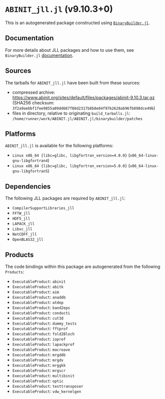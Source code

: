 # `ABINIT_jll.jl` (v9.10.3+0)

This is an autogenerated package constructed using [`BinaryBuilder.jl`](https://github.com/JuliaPackaging/BinaryBuilder.jl).

## Documentation

For more details about JLL packages and how to use them, see `BinaryBuilder.jl` [documentation](https://docs.binarybuilder.org/stable/jll/).

## Sources

The tarballs for `ABINIT_jll.jl` have been built from these sources:

* compressed archive: https://www.abinit.org/sites/default/files/packages/abinit-9.10.3.tar.gz (SHA256 checksum: `3f2a9aebbf1fee9855a09dd687f88d2317b8b8e04f97b2628ab96fb898dce49b`)
* files in directory, relative to originating `build_tarballs.jl`: `/home/runner/work/ABINIT.jl/ABINIT.jl/binarybuilder/patches`

## Platforms

`ABINIT_jll.jl` is available for the following platforms:

* `Linux x86_64 {libc=glibc, libgfortran_version=4.0.0}` (`x86_64-linux-gnu-libgfortran4`)
* `Linux x86_64 {libc=glibc, libgfortran_version=5.0.0}` (`x86_64-linux-gnu-libgfortran5`)

## Dependencies

The following JLL packages are required by `ABINIT_jll.jl`:

* `CompilerSupportLibraries_jll`
* `FFTW_jll`
* `HDF5_jll`
* `LAPACK_jll`
* `Libxc_jll`
* `NetCDFF_jll`
* `OpenBLAS32_jll`

## Products

The code bindings within this package are autogenerated from the following `Products`:

* `ExecutableProduct`: `abinit`
* `ExecutableProduct`: `abitk`
* `ExecutableProduct`: `aim`
* `ExecutableProduct`: `anaddb`
* `ExecutableProduct`: `atdep`
* `ExecutableProduct`: `band2eps`
* `ExecutableProduct`: `conducti`
* `ExecutableProduct`: `cut3d`
* `ExecutableProduct`: `dummy_tests`
* `ExecutableProduct`: `fftprof`
* `ExecutableProduct`: `fold2Bloch`
* `ExecutableProduct`: `ioprof`
* `ExecutableProduct`: `lapackprof`
* `ExecutableProduct`: `macroave`
* `ExecutableProduct`: `mrgddb`
* `ExecutableProduct`: `mrgdv`
* `ExecutableProduct`: `mrggkk`
* `ExecutableProduct`: `mrgscr`
* `ExecutableProduct`: `multibinit`
* `ExecutableProduct`: `optic`
* `ExecutableProduct`: `testtransposer`
* `ExecutableProduct`: `vdw_kernelgen`
